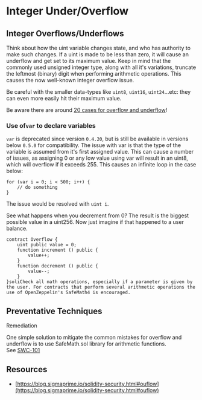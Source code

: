 # Integer Under/Overflow

## Integer Overflows/Underflows

Think about how the uint variable changes state, and who has authority to make such changes. If a uint is made to be less than zero, it will cause an underflow and get set to its maximum value. Keep in mind that the commonly used unsigned integer type, along with all it's variations, truncate the leftmost (binary) digit when performing arithmetic operations. This causes the now well-known integer overflow issue.

Be careful with the smaller data-types like `uint8`, `uint16`, `uint24`...etc: they can even more easily hit their maximum value.

Be aware there are around [20 cases for overflow and underflow](https://github.com/ethereum/solidity/issues/796#issuecomment-253578925)!

### Use of`var` to declare variables

`var` is deprecated since version `0.4.20`, but is still be available in versions below `0.5.0` for compatibility. The issue with var is that the type of the variable is assumed from it's first assigned value. This can cause a number of issues, as assigning 0 or any low value using var will result in an uint8, which will overflow if it exceeds 255. This causes an infinite loop in the case below:

```
for (var i = 0; i < 500; i++) {
    // do something
}
```

The issue would be resolved with `uint i`.

See what happens when you decrement from 0? The result is the biggest possible value in a uint256. Now just imagine if that happened to a user balance.

```solidity
contract Overflow {
    uint public value = 0;
    function increment () public {
        value++;
    }
    function decrement () public {
        value--;
    }
}soliCheck all math operations, especially if a parameter is given by the user. For contracts that perform several arithmetic operations the use of OpenZeppelin's SafeMath4 is encouraged.
```

## Preventative Techniques

Remediation

One simple solution to mitigate the common mistakes for overflow and underflow is to use SafeMath.sol library for arithmetic functions.\
See [SWC-101](https://swcregistry.io/docs/SWC-101)

## Resources

* [https://blog.sigmaprime.io/solidity-security.html#ouflow](https://blog.sigmaprime.io/solidity-security.html#ouflow)
